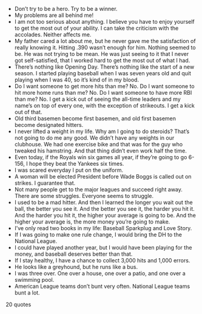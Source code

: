  - Don’t try to be a hero. Try to be a winner.
 - My problems are all behind me!
 - I am not too serious about anything. I believe you have to enjoy yourself to get the most out of your ability. I can take the criticism with the accolades. Neither affects me.
 - My father cared a lot about me, but he never gave me the satisfaction of really knowing it. Hitting .390 wasn’t enough for him. Nothing seemed to be. He was not trying to be mean. He was just seeing to it that I never got self-satisfied, that I worked hard to get the most out of what I had.
 - There’s nothing like Opening Day. There’s nothing like the start of a new season. I started playing baseball when I was seven years old and quit playing when I was 40, so it’s kind of in my blood.
 - Do I want someone to get more hits than me? No. Do I want someone to hit more home runs than me? No. Do I want someone to have more RBI than me? No. I get a kick out of seeing the all-time leaders and my name’s on top of every one, with the exception of strikeouts. I get a kick out of that.
 - Old third basemen become first basemen, and old first basemen become designated hitters.
 - I never lifted a weight in my life. Why am I going to do steroids? That’s not going to do me any good. We didn’t have any weights in our clubhouse. We had one exercise bike and that was for the guy who tweaked his hamstring. And that thing didn’t even work half the time.
 - Even today, if the Royals win six games all year, if they’re going to go 6-156, I hope they beat the Yankees six times.
 - I was scared everyday I put on the uniform.
 - A woman will be elected President before Wade Boggs is called out on strikes. I guarantee that.
 - Not many people get to the major leagues and succeed right away. There are some struggles. Everyone seems to struggle.
 - I used to be a mad hitter. And then I learned the longer you wait out the ball, the better you see it. And the better you see it, the harder you hit it. And the harder you hit it, the higher your average is going to be. And the higher your average is, the more money you’re going to make.
 - I’ve only read two books in my life: Baseball Sparkplug and Love Story.
 - If I was going to make one rule change, I would bring the DH to the National League.
 - I could have played another year, but I would have been playing for the money, and baseball deserves better than that.
 - If I stay healthy, I have a chance to collect 3,000 hits and 1,000 errors.
 - He looks like a greyhound, but he runs like a bus.
 - I was three over. One over a house, one over a patio, and one over a swimming pool.
 - American League teams don’t bunt very often. National League teams bunt a lot.

20 quotes